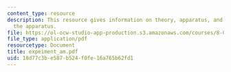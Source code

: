 ```yaml
---
content_type: resource
description: This resource gives information on theory, apparatus, and assembling
  the apparatus.
file: https://ol-ocw-studio-app-production.s3.amazonaws.com/courses/8-01x-physics-i-classical-mechanics-with-an-experimental-focus-fall-2002/18d77c3be587b524f0fe16a765b62fd1_expeiment_am.pdf
file_type: application/pdf
resourcetype: Document
title: expeiment_am.pdf
uid: 18d77c3b-e587-b524-f0fe-16a765b62fd1
---
```

